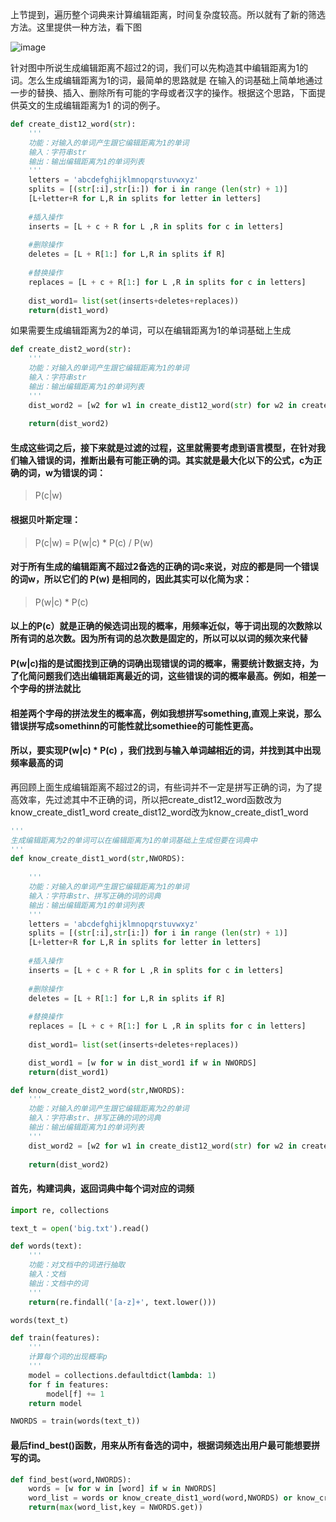 上节提到，遍历整个词典来计算编辑距离，时间复杂度较高。所以就有了新的筛选方法。这里提供一种方法，看下图

![image](https://github.com/XueRenJing/Python-NLP-LEARNING/raw/master/pictures/编辑距离不超过2.png)

针对图中所说生成编辑距离不超过2的词，我们可以先构造其中编辑距离为1的词。怎么生成编辑距离为1的词，最简单的思路就是
在输入的词基础上简单地通过一步的替换、插入、删除所有可能的字母或者汉字的操作。根据这个思路，下面提供英文的生成编辑距离为1
的词的例子。

```python
def create_dist12_word(str):
    '''
    功能：对输入的单词产生跟它编辑距离为1的单词
    输入：字符串str
    输出：输出编辑距离为1的单词列表
    '''
    letters = 'abcdefghijklmnopqrstuvwxyz'
    splits = [(str[:i],str[i:]) for i in range (len(str) + 1)] 
    [L+letter+R for L,R in splits for letter in letters]
    
    #插入操作
    inserts = [L + c + R for L ,R in splits for c in letters]  
    
    #删除操作
    deletes = [L + R[1:] for L,R in splits if R]  
    
    #替换操作
    replaces = [L + c + R[1:] for L ,R in splits for c in letters] 
    
    dist_word1= list(set(inserts+deletes+replaces))
    return(dist1_word)
```

如果需要生成编辑距离为2的单词，可以在编辑距离为1的单词基础上生成

```python
def create_dist2_word(str):
    '''
    功能：对输入的单词产生跟它编辑距离为1的单词
    输入：字符串str
    输出：输出编辑距离为1的单词列表
    '''
    dist_word2 = [w2 for w1 in create_dist12_word(str) for w2 in create_dist12_word(w1)]
    
    return(dist_word2)
```

#### 生成这些词之后，接下来就是过滤的过程，这里就需要考虑到语言模型，在针对我们输入错误的词，推断出最有可能正确的词。其实就是最大化以下的公式，c为正确的词，w为错误的词：
> P(c|w) 
#### 根据贝叶斯定理：
> P(c|w) = P(w|c) * P(c) / P(w)
#### 对于所有生成的编辑距离不超过2备选的正确的词c来说，对应的都是同一个错误的词w，所以它们的 P(w) 是相同的，因此其实可以化简为求：
> P(w|c) * P(c) 

#### 以上的P(c）就是正确的候选词出现的概率，用频率近似，等于词出现的次数除以所有词的总次数。因为所有词的总次数是固定的，所以可以以词的频次来代替
#### P(w|c)指的是试图找到正确的词确出现错误的词的概率，需要统计数据支持，为了化简问题我们选出编辑距离最近的词，这些错误的词的概率最高。例如，相差一个字母的拼法就比
#### 相差两个字母的拼法发生的概率高，例如我想拼写something,直观上来说，那么错误拼写成somethinn的可能性就比somethiee的可能性更高。
#### 所以，要实现P(w|c) * P(c) ，我们找到与输入单词越相近的词，并找到其中出现频率最高的词

再回顾上面生成编辑距离不超过2的词，有些词并不一定是拼写正确的词，为了提高效率，先过滤其中不正确的词，所以把create_dist12_word函数改为know_create_dist1_word
create_dist12_word改为know_create_dist1_word

```python
'''    
生成编辑距离为2的单词可以在编辑距离为1的单词基础上生成但要在词典中
'''
def know_create_dist1_word(str,NWORDS):
    
    '''
    功能：对输入的单词产生跟它编辑距离为1的单词
    输入：字符串str、拼写正确的词的词典
    输出：输出编辑距离为1的单词列表
    '''
    letters = 'abcdefghijklmnopqrstuvwxyz'
    splits = [(str[:i],str[i:]) for i in range (len(str) + 1)] 
    [L+letter+R for L,R in splits for letter in letters]
    
    #插入操作
    inserts = [L + c + R for L ,R in splits for c in letters]  
    
    #删除操作
    deletes = [L + R[1:] for L,R in splits if R]  
    
    #替换操作
    replaces = [L + c + R[1:] for L ,R in splits for c in letters] 
    
    dist_word1= list(set(inserts+deletes+replaces))

    dist_word1 = [w for w in dist_word1 if w in NWORDS]
    return(dist_word1)

def know_create_dist2_word(str,NWORDS):
    '''
    功能：对输入的单词产生跟它编辑距离为2的单词
    输入：字符串str、拼写正确的词的词典
    输出：输出编辑距离为1的单词列表
    '''
    dist_word2 = [w2 for w1 in create_dist12_word(str) for w2 in create_dist12_word(w1) if e2 in NWORDS]
    
    return(dist_word2)
```

#### 首先，构建词典，返回词典中每个词对应的词频

```python
import re, collections

text_t = open('big.txt').read()

def words(text): 
    '''
    功能：对文档中的词进行抽取
    输入：文档
    输出：文档中的词
    '''
    return(re.findall('[a-z]+', text.lower()))

words(text_t)

def train(features):
    '''
    计算每个词的出现概率p
    '''
    model = collections.defaultdict(lambda: 1)
    for f in features:
        model[f] += 1
    return model

NWORDS = train(words(text_t))
```

#### 最后find_best()函数，用来从所有备选的词中，根据词频选出用户最可能想要拼写的词。

```python
def find_best(word,NWORDS):
    words = [w for w in [word] if w in NWORDS]
    word_list = words or know_create_dist1_word(word,NWORDS) or know_create_dist2_word(word,NWORDS)
    return(max(word_list,key = NWORDS.get))
```   
